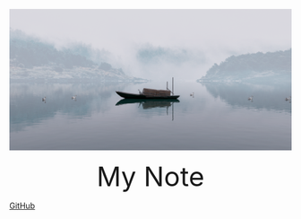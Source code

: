 ![homeImage](./homeImage/homeImage.png)

<div align="center"> <font size=10>    My Note    </font> </div>

[GitHub](./read1.md)
